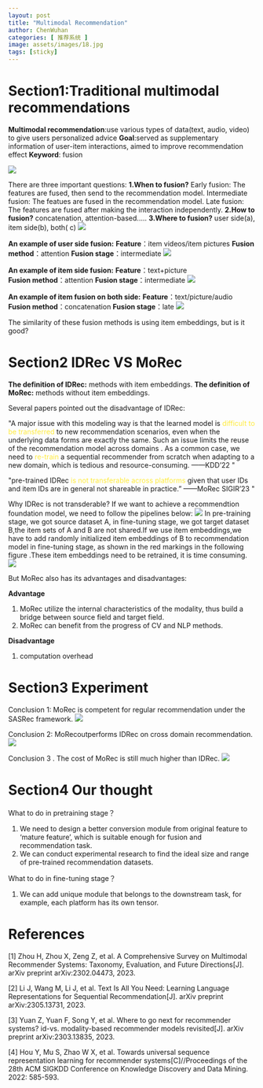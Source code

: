 ```yaml
---
layout: post
title: "Multimodal Recommendation"
author: ChenWuhan
categories: [ 推荐系统 ]
image: assets/images/18.jpg
tags: [sticky]
---
```

#    Section1:Traditional multimodal recommendations
**Multimodal recommendation**:use  various  types of data(text, audio, video)  to give users personalized advice
**Goal**:served as supplementary information of user-item interactions, aimed  to  improve recommendation effect
**Keyword**: fusion    

![](https://markdown.liuchengtu.com/work/uploads/upload_9efce1af6c64374dbc5821e9fb08ecc8.png)


There are three important questions:
**1.When to fusion?**
Early fusion: The features are fused, then send to the recommendation model.
Intermediate fusion: The featues are fused in the recommendation model.
Late fusion: The features are fused after making the interaction independently.
**2.How to fusion?**
concatenation, attention-based.....
**3.Where to fusion?**
user side(a), item side(b), both( c)
![](https://markdown.liuchengtu.com/work/uploads/upload_73780c68934e8bbe5165349ed67243b3.png)


**An example of user side fusion:**
**Feature**：item videos/item  pictures
**Fusion method**：attention
**Fusion stage**：intermediate
![](https://markdown.liuchengtu.com/work/uploads/upload_da0b263b44e2ae7df406de8b2faefe73.png)


**An example of item side fusion:**
**Feature**：text+picture  
**Fusion  method**：attention
**Fusion  stage**：intermediate
![](https://markdown.liuchengtu.com/work/uploads/upload_9b966f7481773068ccc4b7ce94e62331.png)


**An example of item fusion on both side:**
**Feature**：text/picture/audio
**Fusion method**：concatenation
**Fusion stage**：late 
![](https://markdown.liuchengtu.com/work/uploads/upload_5b52da04c36bfbf520d16bf218f994bc.png)

The similarity of these fusion methods is using item embeddings, but is it good?


# Section2 IDRec VS MoRec 
**The  definition of IDRec:** methods with item embeddings.
**The  definition of MoRec:** methods without item embeddings.

Several papers pointed out the disadvantage of IDRec:


"A major issue with this modeling way is that the learned model is <font class="text-color-13" color="#ffeb3b">difficult to be transferred</font> to new recommendation scenarios, even when the underlying data forms are exactly the same. Such an issue limits the reuse of the recommendation model across domains . As a common case, we need to<font class="text-color-13" color="#ffeb3b"> re-train</font> a sequential recommender from scratch when adapting to a new domain, which is tedious and resource-consuming. ——KDD’22 "

   

"pre-trained IDRec <font class="text-color-121" color="#ffeb3b">is not transferable across platforms<font class="text-color-13" color="#ffeb3b"></font></font> given that user IDs and item IDs are in general not shareable in practice.” ——MoRec SIGIR’23 "

Why IDRec is not transderable? If we want to achieve a recommendtion foundation model, we need to follow the pipelines below:
![](https://markdown.liuchengtu.com/work/uploads/upload_798049a16194270532468cddf421479e.png)
In pre-training stage, we got source dataset A, in fine-tuning stage, we got target dataset B,the item sets of A and B are not shared.If we use item embeddings,we have to add randomly initialized item embeddings of B to recommendation model in fine-tuning stage, as shown in the red markings in the following figure .These item embeddings need to be retrained, it is time consuming.
![](https://markdown.liuchengtu.com/work/uploads/upload_cb151fc47227fbeadfca5dfe6b8b2545.png)

But MoRec also has its advantages and disadvantages:


**Advantage**
1. MoRec utilize the internal characteristics of the modality, thus build a bridge between source field and target field.
2. MoRec can benefit from the progress of CV and NLP methods.
   

**Disadvantage**
1. computation overhead
   
# Section3 Experiment 
   Conclusion 1: MoRec is competent for regular recommendation under the SASRec framework.
![](https://markdown.liuchengtu.com/work/uploads/upload_7ad8c3d9eab5d5442c8344366661a1f3.png)


Conclusion 2: MoRecoutperforms IDRec on cross domain recommendation. 
![](https://markdown.liuchengtu.com/work/uploads/upload_55c657ae1a1a1b62a71ee6d995005290.png)

   

Conclusion 3 . The cost of MoRec is still much higher than IDRec. 
![](https://markdown.liuchengtu.com/work/uploads/upload_8ab627b587f8f3e3c1c064986c7d14ad.png)


# Section4 Our thought 
What  to  do  in  pretraining stage？ 
1.   We need to design a better conversion module from original feature to ‘mature feature’, which is suitable enough for fusion and recommendation task. 
2.    We can conduct experimental research to find the ideal size and range of pre-trained recommendation datasets. 

What  to  do  in  fine-tuning stage？ 
 1.  We can add unique module that belongs to the downstream task, for example, each platform has its own tensor. 


# References 


[1] Zhou H, Zhou X, Zeng Z, et
al. A Comprehensive Survey on Multimodal Recommender Systems: Taxonomy,
Evaluation, and Future Directions[J]. arXiv preprint arXiv:2302.04473, 2023.

[2] Li J, Wang M, Li J, et al.
Text Is All You Need: Learning Language Representations for Sequential
Recommendation[J]. arXiv preprint arXiv:2305.13731, 2023.

[3] Yuan
Z, Yuan F, Song Y, et al. Where to go next for recommender systems? id-vs.
modality-based recommender models revisited[J]. arXiv preprint arXiv:2303.13835, 2023.

[4]  Hou
Y, Mu S, Zhao W X, et al. Towards universal sequence representation learning
for recommender systems[C]//Proceedings of the 28th ACM SIGKDD Conference on
Knowledge Discovery and Data Mining. 2022: 585-593.





 









